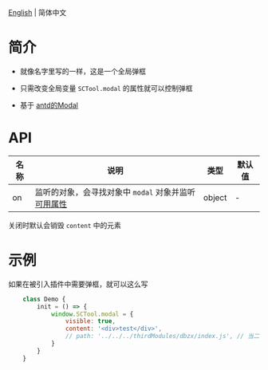 [English](./README.md) | 简体中文

# 简介

- 就像名字里写的一样，这是一个全局弹框

- 只需改变全局变量 `SCTool.modal` 的属性就可以控制弹框

- 基于 [antd的Modal](https://ant.design/components/modal-cn/)
  
# API  

| 名称 | 说明 | 类型 | 默认值 |
| --- | --- | --- | --- |
| on | 监听的对象，会寻找对象中 `modal` 对象并监听 [可用属性](https://ant.design/components/modal-cn/#API) | object | - |

关闭时默认会销毁 `content` 中的元素

# 示例

如果在被引入插件中需要弹框，就可以这么写

``` jsx
    class Demo {
        init = () => {
            window.SCTool.modal = {
                visible: true,
                content: '<div>test</div>',
                // path: '../../../thirdModules/dbzx/index.js', // 当二级页面需要动态加载时，可以试试这个
            }
        }
    }
```